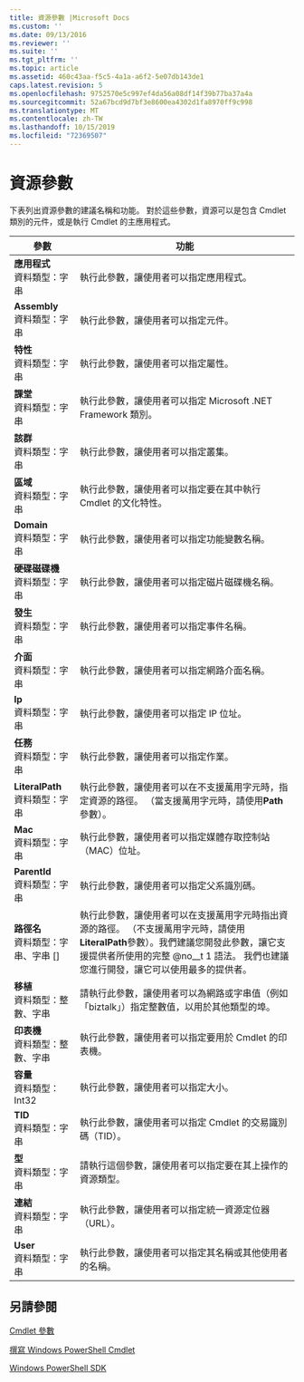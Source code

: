 ```yaml
---
title: 資源參數 |Microsoft Docs
ms.custom: ''
ms.date: 09/13/2016
ms.reviewer: ''
ms.suite: ''
ms.tgt_pltfrm: ''
ms.topic: article
ms.assetid: 460c43aa-f5c5-4a1a-a6f2-5e07db143de1
caps.latest.revision: 5
ms.openlocfilehash: 9752570e5c997ef4da56a08df14f39b77ba37a4a
ms.sourcegitcommit: 52a67bcd9d7bf3e8600ea4302d1fa8970ff9c998
ms.translationtype: MT
ms.contentlocale: zh-TW
ms.lasthandoff: 10/15/2019
ms.locfileid: "72369507"
---
```

# <a name="resource-parameters"></a>資源參數

下表列出資源參數的建議名稱和功能。 對於這些參數，資源可以是包含 Cmdlet 類別的元件，或是執行 Cmdlet 的主應用程式。

|參數|功能|
|---|---|
|**應用程式**<br>資料類型：字串|執行此參數，讓使用者可以指定應用程式。|
|**Assembly**<br>資料類型：字串|執行此參數，讓使用者可以指定元件。|
|**特性**<br>資料類型：字串|執行此參數，讓使用者可以指定屬性。|
|**課堂**<br>資料類型：字串|執行此參數，讓使用者可以指定 Microsoft .NET Framework 類別。|
|**該群**<br>資料類型：字串|執行此參數，讓使用者可以指定叢集。|
|**區域**<br>資料類型：字串|執行此參數，讓使用者可以指定要在其中執行 Cmdlet 的文化特性。|
|**Domain**<br>資料類型：字串|執行此參數，讓使用者可以指定功能變數名稱。|
|**硬碟磁碟機**<br>資料類型：字串|執行此參數，讓使用者可以指定磁片磁碟機名稱。|
|**發生**<br>資料類型：字串|執行此參數，讓使用者可以指定事件名稱。|
|**介面**<br>資料類型：字串|執行此參數，讓使用者可以指定網路介面名稱。|
|**Ip**<br>資料類型：字串|執行此參數，讓使用者可以指定 IP 位址。|
|**任務**<br>資料類型：字串|執行此參數，讓使用者可以指定作業。|
|**LiteralPath**<br>資料類型：字串|執行此參數，讓使用者可以在不支援萬用字元時，指定資源的路徑。 （當支援萬用字元時，請使用**Path**參數）。|
|**Mac**<br>資料類型：字串|執行此參數，讓使用者可以指定媒體存取控制站（MAC）位址。|
|**ParentId**<br>資料類型：字串|執行此參數，讓使用者可以指定父系識別碼。|
|**路徑名**<br>資料類型：字串、字串 []|執行此參數，讓使用者可以在支援萬用字元時指出資源的路徑。 （不支援萬用字元時，請使用**LiteralPath**參數）。我們建議您開發此參數，讓它支援提供者所使用的完整 @no__t 1 語法。 我們也建議您進行開發，讓它可以使用最多的提供者。|
|**移植**<br>資料類型：整數、字串|請執行此參數，讓使用者可以為網路或字串值（例如「biztalk」）指定整數值，以用於其他類型的埠。|
|**印表機**<br>資料類型：整數、字串|執行此參數，讓使用者可以指定要用於 Cmdlet 的印表機。|
|**容量**<br>資料類型： Int32|執行此參數，讓使用者可以指定大小。|
|**TID**<br>資料類型：字串|執行此參數，讓使用者可以指定 Cmdlet 的交易識別碼（TID）。|
|**型**<br>資料類型：字串|請執行這個參數，讓使用者可以指定要在其上操作的資源類型。|
|**連結**<br>資料類型：字串|執行此參數，讓使用者可以指定統一資源定位器（URL）。|
|**User**<br>資料類型：字串|執行此參數，讓使用者可以指定其名稱或其他使用者的名稱。|

## <a name="see-also"></a>另請參閱

[Cmdlet 參數](./cmdlet-parameters.md)

[撰寫 Windows PowerShell Cmdlet](./writing-a-windows-powershell-cmdlet.md)

[Windows PowerShell SDK](../windows-powershell-reference.md)
